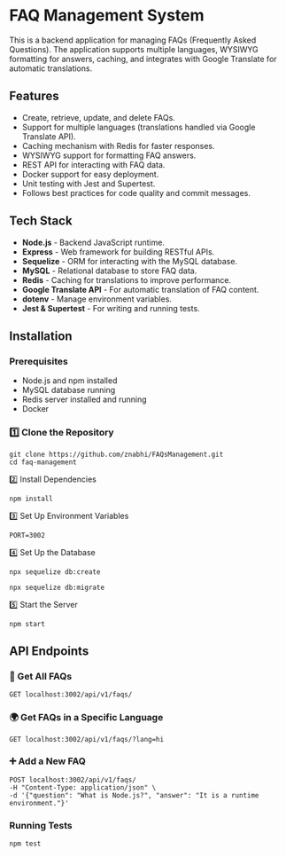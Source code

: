 # FAQ Management System

This is a backend application for managing FAQs (Frequently Asked Questions). The application supports multiple languages, WYSIWYG formatting for answers, caching, and integrates with Google Translate for automatic translations.

## Features

- Create, retrieve, update, and delete FAQs.
- Support for multiple languages (translations handled via Google Translate API).
- Caching mechanism with Redis for faster responses.
- WYSIWYG support for formatting FAQ answers.
- REST API for interacting with FAQ data.
- Docker support for easy deployment.
- Unit testing with Jest and Supertest.
- Follows best practices for code quality and commit messages.

## Tech Stack

- **Node.js** - Backend JavaScript runtime.
- **Express** - Web framework for building RESTful APIs.
- **Sequelize** - ORM for interacting with the MySQL database.
- **MySQL** - Relational database to store FAQ data.
- **Redis** - Caching for translations to improve performance.
- **Google Translate API** - For automatic translation of FAQ content.
- **dotenv** - Manage environment variables.
- **Jest & Supertest** - For writing and running tests.

## Installation

### Prerequisites

- Node.js and npm installed
- MySQL database running
- Redis server installed and running
- Docker

### 1️⃣ Clone the Repository

```
git clone https://github.com/znabhi/FAQsManagement.git
cd faq-management
```

2️⃣ Install Dependencies

```
npm install
```

3️⃣ Set Up Environment Variables

```
PORT=3002
```

4️⃣ Set Up the Database

```
npx sequelize db:create

npx sequelize db:migrate
```

5️⃣ Start the Server

```
npm start
```

## API Endpoints

### 🚀 Get All FAQs

```
GET localhost:3002/api/v1/faqs/
```

### 🌍 Get FAQs in a Specific Language

```
GET localhost:3002/api/v1/faqs/?lang=hi
```

### ➕ Add a New FAQ

```
POST localhost:3002/api/v1/faqs/
-H "Content-Type: application/json" \
-d '{"question": "What is Node.js?", "answer": "It is a runtime environment."}'
```

### Running Tests

```
npm test
```
